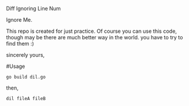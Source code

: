 Diff Ignoring Line Num

Ignore Me.

This repo is created for just practice.
Of course you can use this code, though may be there are much better way in the world.
you have to try to find them :)

sincerely yours,



#Usage

```
go build dil.go
```
then,
```
dil fileA fileB
```
